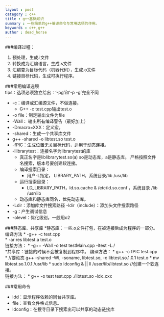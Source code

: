 ```yaml
---
layout : post
category : c++
title : g++基础知识
summary : 一些简单的g++编译命令与常用选项的作用。
keywords : c++,g++
author : dead_horse
---
```

###编译过程： 
1. 预处理，生成.i文件   
2. 转换成为汇编语言，生成.s文件   
3. 汇编变为目标代码（机器代码），生成.o文件   
4. 链接目标代码，生成可执行程序。   

###常用编译选项   
tips：选项必须独立给出：‘-pg’和‘-p -g’完全不同    

 * -c：编译或汇编源文件，不做连接。 
   * G++ -c test.cpp输出test.o   
 * -o file：制定输出文件为file  
 * -Wall： 输出所有编译警告（最好加上）   
 * -Dmacro=XXX：定义宏。  
 * -shared：生成一个共享库文件 
 * g++ -shared -o libtest.so test.o  
 * -fPIC：生成位置无关目标代码，适用于动态连接。   
 * -llibrarytest：连接名字为librarytest的库   
    * 真正名字是liblibrarytest.so(a) so是动态库，a是静态库。 严格按照文件名搜索，版本号要创建软连接。 
    * 编译搜索目录：
       * 用户-L指定， LIBRARY_PATH，系统目录/lib  /usr/lib 
    * 运行搜索目录：
       * LD_LIBRARY_PATH，ld.so.cache & /etc/ld.so.conf ，系统目录  /lib  /usr/lib 
    * 动态库和静态库同名，优先动态库。  
 * -Ldir：添加库文件搜索路径 -Idir（include）：添加头文件搜索路径   
 * -g：产生调试信息   
 * -olevel：优化级别，一般用o2    

###静态库、共享库 
*静态库：一些.o文件打包，在被连接后成为程序的一部分。 
   编译方法 
     * -g++ -c test.cpp  
     * -ar res libtest.a test.o  
   链接方法： 
     * -g++ -Wall -o test testMain.cpp -ltest -L./  
*共享库：链接的时候不会被复制到程序中。 
   编译方法： 
     * g++ -c fPIC test.cpp	
     * //要动态 g++ -shared -WI, -soname, libtest.so, -o libtest.so.1.0.1 test.o 
     * mv libtest.so.1.0.1 /usr/lib 
     * sudo ldconfig & || ll /user/lib/libtest.so //创建一个软连接。     
   链接方法：
     * g++ -o test test.cpp ./libtest.so -ldx_cxx  

###常用命令 
 * ldd：显示程序依赖的同台共享库。  
 * file：查看文件格式信息。  
 * ldconfig：在搜寻目录下搜索出可以共享的动态链接库 
